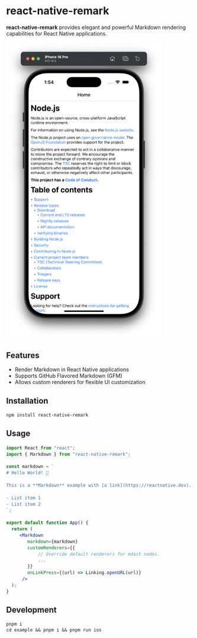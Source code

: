 # react-native-remark

**react-native-remark** provides elegant and powerful Markdown rendering capabilities for React Native applications.

<img src="docs/sample.png" alt="Sample Markdown Rendering" width="420" />

## Features

* Render Markdown in React Native applications
* Supports GitHub Flavored Markdown (GFM)
* Allows custom renderers for flexible UI customization

## Installation

```sh
npm install react-native-remark
```

## Usage

```jsx
import React from "react";
import { Markdown } from "react-native-remark";

const markdown = `
# Hello World! 👋

This is a **Markdown** example with [a link](https://reactnative.dev).

- List item 1
- List item 2
`;

export default function App() {
  return (
     <Markdown
        markdown={markdown}
        customRenderers={{
            // Override default renderers for mdast nodes.
            ...
        }}
        onLinkPress={(url) => Linking.openURL(url)}
      />
  );
}
```

## Development

```
pnpm i
cd example && pnpm i && pnpm run ios
```
